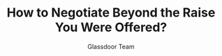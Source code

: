 ---
title: How to Negotiate Beyond the Raise You Were Offered?
publication: glassdoor
article_url: https://www.glassdoor.com/blog/how-to-negotiate-beyond-the-raise-you-were-offered/
author: Glassdoor Team
thumbnail: glassdoor.jpeg
publication_date: 04-30-2018
---